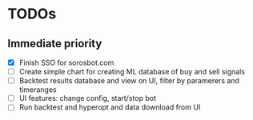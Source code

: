 # TODOs

## Immediate priority

- [x] Finish SSO for sorosbot.com
- [ ] Create simple chart for creating ML database of buy and sell signals
- [ ] Backtest results database and view on UI, filter by paramerers and timeranges
- [ ] UI features: change config, start/stop bot
- [ ] Run backtest and hyperopt and data download from UI
